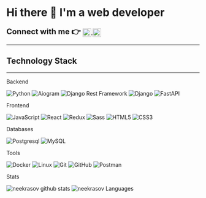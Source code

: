 # Hi there 👋 I'm a web developer

<div>
    <strong style = "font-size: 20px"> Connect with me 👉 </strong> 
    <a href="https://t.me/neekrasov">
        <img align="center" alt="Telegram" width="22px" src="https://camo.githubusercontent.com/5c1975da7d9ab735ceb71c57b6c7e48ff3e08ca4/68747470733a2f2f6564656e742e6769746875622e696f2f537570657254696e7949636f6e732f696d616765732f7376672f74656c656772616d2e737667">
    </a>
    <a href="https://discordapp.com/users/neekrasov#5313">
        <img align="center" alt="Discord" width="22px" src="https://raw.githubusercontent.com/peterthehan/peterthehan/master/assets/discord.svg" />
    </a>
</div>


---
## Technology Stack

---

Backend
  
![Python](https://img.shields.io/badge/-Python-black?style=flat-square&logo=Python)
![Aiogram](https://img.shields.io/badge/-Aiogram-blue?style=flat-square&logo=Aiogram)
![Django Rest Framework](https://img.shields.io/badge/DRF-red?style=flat-square&logo=Django)
![Django](https://img.shields.io/badge/-Django-0aad48?style=flat-square&logo=Django)
![FastAPI](https://img.shields.io/badge/-FastAPI-%2300C7B7?style=flat-square&logo=FastAPI)

Frontend  

![JavaScript](https://img.shields.io/badge/-JavaScript-%23F7DF1C?style=flat-square&logo=javascript&logoColor=000000&labelColor=%23F7DF1C&color=%23FFCE5A) 
![React](https://img.shields.io/badge/-React-61DAFB?style=flat-square&logo=react&logoColor=black)
![Redux](https://img.shields.io/badge/-Redux-764ABC?style=flat-square&logo=redux&logoColor=black)
![Sass](https://img.shields.io/badge/-Sass-CC6699?style=flat-square&logo=html5&logoColor=ffffff)
![HTML5](https://img.shields.io/badge/-HTML5-%23E44D27?style=flat-square&logo=html5&logoColor=ffffff)
![CSS3](https://img.shields.io/badge/-CSS3-%231572B6?style=flat-square&logo=css3)

Databases

![Postgresql](https://img.shields.io/badge/-Postgresql-%232c3e50?style=flat-square&logo=Postgresql)
![MySQL](https://img.shields.io/badge/-MySQL-4479A1?style=flat-square&logo=mysql&logoColor=ffffff)

Tools

![Docker](https://img.shields.io/badge/-Docker-46a2f1?style=flat-square&logo=docker&logoColor=white)
![Linux](https://img.shields.io/badge/Linux-black?style=flat-square&logo=linux)
![Git](https://img.shields.io/badge/-Git-black?style=flat-square&logo=git)
![GitHub](https://img.shields.io/badge/-GitHub-181717?style=flat-square&logo=github)
![Postman](https://img.shields.io/badge/Postman-FCA121?style=flat-square&logo=postman)

Stats

![neekrasov github stats](https://github-readme-stats.vercel.app/api?username=neekrasov&show_icons=true&theme=dracula&include_all_commits=true&count_private=true)
![neekrasov Languages](https://github-readme-stats.vercel.app/api/top-langs/?username=neekrasov&layout=compact&count_private=true&theme=dracula)
